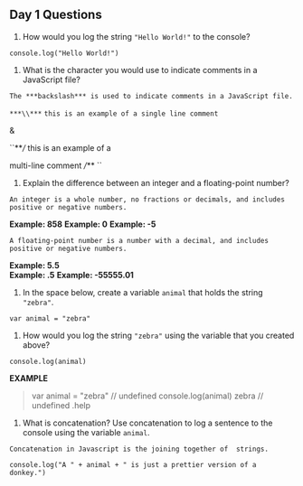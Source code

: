 ## Day 1 Questions

1. How would you log the string `"Hello World!"` to the console?

``
console.log("Hello World!")
``

1. What is the character you would use to indicate comments in a JavaScript file?

``The ***backslash*** is used to indicate comments in a JavaScript file.``

``***\\***`` ``this is an example of a single line comment``

&

``***/* this is an example of a
      
multi-line comment */*** ``

1. Explain the difference between an integer and a floating-point number?

``An integer is a whole number, no fractions or decimals, and includes positive or negative numbers.``

**Example: 858**
**Example: 0**
**Example: -5**

``A floating-point number is a number with a decimal, and includes positive or negative numbers.``

**Example: 5.5**  
**Example: .5**
**Example: -55555.01**

1. In the space below, create a variable `animal` that holds the string `"zebra"`.

``var animal = "zebra"``

1. How would you log the string `"zebra"` using the variable that you created above?

``console.log(animal)``

**EXAMPLE**
> var animal = "zebra"
// undefined
> console.log(animal)
> zebra
// undefined
> .help


1. What is concatenation? Use concatenation to log a sentence to the console using the variable `animal`.

``Concatenation in Javascript is the joining together of  strings.``

``console.log("A " + animal + " is just a prettier version of a donkey.")`` 
